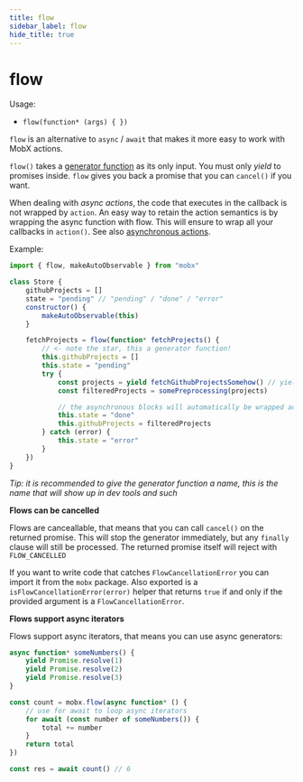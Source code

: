 ```yaml
---
title: flow
sidebar_label: flow
hide_title: true
---
```


<script async type="text/javascript" src="//cdn.carbonads.com/carbon.js?serve=CEBD4KQ7&placement=mobxjsorg" id="_carbonads_js"></script>

# flow

Usage:

-   `flow(function* (args) { })`

`flow` is an alternative to `async` / `await` that makes it more easy to
work with MobX actions.

`flow()` takes a [generator function](https://developer.mozilla.org/en-US/docs/Web/JavaScript/Reference/Global_Objects/Generator) as its only input. You must only _yield_ to promises inside. `flow` gives you back a promise that you can `cancel()` if you want.

When dealing with _async actions_, the code that executes in the callback is not wrapped by `action`. An easy way to retain the action semantics is by wrapping the async function with flow. This will ensure to wrap all your callbacks in `action()`. See also [asynchronous actions](../best/actions#flow).

Example:

```js
import { flow, makeAutoObservable } from "mobx"

class Store {
    githubProjects = []
    state = "pending" // "pending" / "done" / "error"
    constructor() {
        makeAutoObservable(this)
    }

    fetchProjects = flow(function* fetchProjects() {
        // <- note the star, this a generator function!
        this.githubProjects = []
        this.state = "pending"
        try {
            const projects = yield fetchGithubProjectsSomehow() // yield instead of await
            const filteredProjects = somePreprocessing(projects)

            // the asynchronous blocks will automatically be wrapped actions
            this.state = "done"
            this.githubProjects = filteredProjects
        } catch (error) {
            this.state = "error"
        }
    })
}
```

_Tip: it is recommended to give the generator function a name, this is the name that will show up in dev tools and such_

**Flows can be cancelled**

Flows are canceallable, that means that you can call `cancel()` on the returned promise. This will stop the generator immediately, but any `finally` clause will still be processed. The returned promise itself will reject with `FLOW_CANCELLED`

If you want to write code that catches `FlowCancellationError` you can import it from the `mobx` package. Also exported is a `isFlowCancellationError(error)` helper that returns `true` if and only if the provided argument is a `FlowCancellationError`.

**Flows support async iterators**

Flows support async iterators, that means you can use async generators:

```javascript
async function* someNumbers() {
    yield Promise.resolve(1)
    yield Promise.resolve(2)
    yield Promise.resolve(3)
}

const count = mobx.flow(async function* () {
    // use for await to loop async iterators
    for await (const number of someNumbers()) {
        total += number
    }
    return total
})

const res = await count() // 6
```
